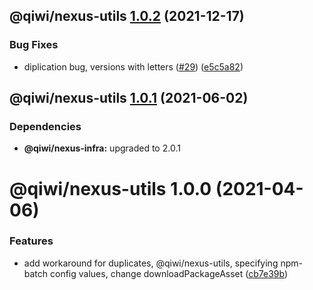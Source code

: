 ## @qiwi/nexus-utils [1.0.2](https://github.com/qiwi/nexus/compare/@qiwi/nexus-utils@1.0.1...@qiwi/nexus-utils@1.0.2) (2021-12-17)


### Bug Fixes

* diplication bug, versions with letters ([#29](https://github.com/qiwi/nexus/issues/29)) ([e5c5a82](https://github.com/qiwi/nexus/commit/e5c5a821fd6502e1b9184e26c366fae0ac3ad150))

## @qiwi/nexus-utils [1.0.1](https://github.com/qiwi/nexus/compare/@qiwi/nexus-utils@1.0.0...@qiwi/nexus-utils@1.0.1) (2021-06-02)





### Dependencies

* **@qiwi/nexus-infra:** upgraded to 2.0.1

# @qiwi/nexus-utils 1.0.0 (2021-04-06)


### Features

* add workaround for duplicates, @qiwi/nexus-utils, specifying npm-batch config values, change downloadPackageAsset ([cb7e39b](https://github.com/qiwi/nexus/commit/cb7e39b36ad2dc1125e4a3bfe3c672da0e3ed336))
